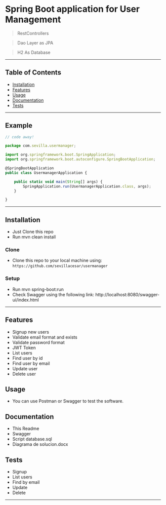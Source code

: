 

# Spring Boot application for User Management

> RestControllers

> Dao Layer as JPA

> H2 As Database

---

## Table of Contents


- [Installation](#installation)
- [Features](#features)
- [Usage](#usage)
- [Documentation](#documentation)
- [Tests](#tests)


---

## Example

```javascript
// code away!

package com.sevilla.usermanager;

import org.springframework.boot.SpringApplication;
import org.springframework.boot.autoconfigure.SpringBootApplication;

@SpringBootApplication
public class UsermanagerApplication {

	public static void main(String[] args) {
		SpringApplication.run(UsermanagerApplication.class, args);
	}

}


```

---

## Installation

- Just Clone this repo
- Run mvn clean install

### Clone

- Clone this repo to your local machine using: `https://github.com/sevillacesar/usermanager`

### Setup

- Run mvn spring-boot:run
- Check Swagger using the following link:
http://localhost:8080/swagger-ui/index.html
---

## Features

- Signup new users
- Validate email format and exists
- Validate password format
- JWT Token
- List users
- Find user by id
- Find user by email
- Update user
- Delete user

## Usage

- You can use Postman or Swagger to test the software.

## Documentation

- This Readme
- Swagger
- Script database.sql
- Diagrama de solucion.docx

## Tests

- Signup
- List users
- Find by email
- Update
- Delete
---

